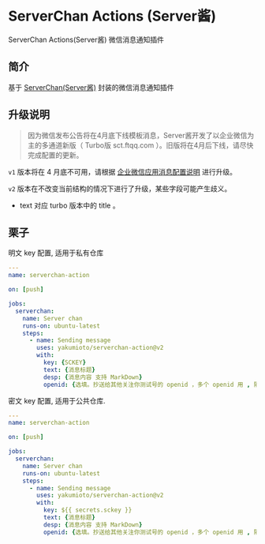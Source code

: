 # ServerChan Actions (Server酱)

ServerChan Actions(Server酱) 微信消息通知插件

## 简介

基于 [ServerChan(Server酱)](https://sct.ftqq.com) 封装的微信消息通知插件

## 升级说明

> 因为微信发布公告将在4月底下线模板消息，Server酱开发了以企业微信为主的多通道新版（ Turbo版 sct.ftqq.com ）。旧版将在4月后下线，请尽快完成配置的更新。

`v1` 版本将在 4 月底不可用，请根据 [企业微信应用消息配置说明](https://sct.ftqq.com/forward) 进行升级。

`v2` 版本在不改变当前结构的情况下进行了升级，某些字段可能产生歧义。

- text 对应 turbo 版本中的 title 。

## 栗子

明文 key 配置, 适用于私有仓库

```yaml
---
name: serverchan-action

on: [push]

jobs:
  serverchan:
    name: Server chan
    runs-on: ubuntu-latest
    steps:
      - name: Sending message
        uses: yakumioto/serverchan-action@v2
        with:
          key: {SCKEY}
          text: {消息标题}
          desp: {消息内容 支持 MarkDown}
          openid: {选填。抄送给其他关注你测试号的 openid ，多个 openid 用 , 隔开。}
```

密文 key 配置, 适用于公共仓库.

```yaml
---
name: serverchan-action

on: [push]

jobs:
  serverchan:
    name: Server chan
    runs-on: ubuntu-latest
    steps:
      - name: Sending message
        uses: yakumioto/serverchan-action@v2
        with:
          key: ${{ secrets.sckey }}
          text: {消息标题}
          desp: {消息内容 支持 MarkDown}
          openid: {选填。抄送给其他关注你测试号的 openid ，多个 openid 用 , 隔开。}
```